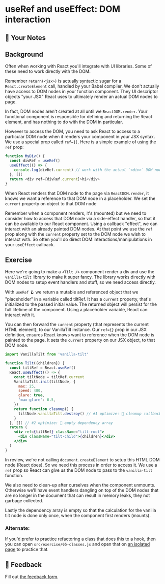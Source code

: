 # useRef and useEffect: DOM interaction

## 📝 Your Notes

## Background

Often when working with React you'll integrate with UI libraries. Some of these
need to work directly with the DOM.

Remember `return(<jsx>)` is actually syntactic sugar for a `React.createElement`
call, handled by your Babel compiler. We don't actually have access to DOM nodes
in your function component. They UI descriptor objects "your JSX" React uses to
ultimately render an actual DOM nodes to page.

In fact, DOM nodes aren't created at all until we `ReactDOM.render`. Your
functional component is responsible for defining and returning the React
element, and has nothing to do with the DOM in particular.

However to access the DOM, you need to ask React to access to a particular DOM
node when it renders your component in your JSX syntax. We use a special prop
called `ref={}`. Here is a simple example of using the `ref` prop:

```javascript
function MyDiv() {
  const divRef = useRef()
  useEffect(() => {
    console.log(divRef.current) // work with the actual `<div>` DOM node!
  }, [])
  return <div ref={divRef.current}>hi</div>
}
```

When React renders that DOM node to the page via `ReactDOM.render`, it knows we
want a reference to that DOM node in a placeholder. We set the `current`
property on object to that DOM node

Remember when a component renders, it's (mounted) but we need to consider how to
access that DOM node via a side-effect handler, so that it can be available to
our React component. Using a callback "effect", we can interact with an already
painted DOM nodes. At that point we use the `ref` prop along with the `current`
property set to the DOM node we wish to interact with. So often you'll do direct
DOM interactions/manipulations in your `useEffect` callback.

## Exercise

Here we're going to make a `<Tilt />` component render a div and use the
`vanilla-tilt` library to make it super fancy. The library works directly with
DOM nodes to setup event handlers and stuff, so we need access directly.

With `useRef` 🪝 we return a mutable and referenced object that we "placeholder"
in a variable called tiltRef. It has a `current` property, that's initialized to
the passed initial value. The returned object will persist for the full lifetime
of the component. Using a placeholder variable, React can interact with it.

You can then forward the `current` property (that represents the current HTML
element), to our VanillaTilt instance. Our `ref={}` prop in our JSX definition,
ensures React knows want to reference when the DOM node is painted to the page.
It sets the `current` property on our JSX object, to that DOM node.

```jsx
import VanillaTilt from 'vanilla-tilt'

function Tilt({children}) {
  const tiltRef = React.useRef()
  React.useEffect(() => {
    const tiltNode = tiltRef.current
    VanillaTilt.init(tiltNode, {
      max: 25,
      speed: 400,
      glare: true,
      'max-glare': 0.5,
    })
    return function cleanup() {
      tiltNode.vanillaTilt.destroy() // #1 optimize: 💯 cleanup callback
    }
  }, []) // #2 optimize: 💯 empty dependency array
  return (
    <div ref={tiltRef} className="tilt-root">
      <div className="tilt-child">{children}</div>
    </div>
  )
}
```

In review, we're not calling `document.createElement` to setup this HTML DOM
node (React does). So we need this process in order to access it. We use a `ref`
prop so React can give us the DOM node to pass to the `vanilla-tilt` function.

We also need to clean-up after ourselves when the component unmounts. Otherwise
we'll have event handlers dangling on top of the DOM nodes that are no longer in
the document that can result in memory leaks, they not garbage collected.

Lastly the dependency array is empty so that the calculation for the vanilla
tilt node is done only once, when the component first renders (mounts).

### Alternate:

If you'd prefer to practice refactoring a class that does this to a hook, then
you can open `src/exercise/05-classes.js` and open that on
[an isolated page](http://localhost:3000/isolated/exercise/05-classes.js) to
practice that.

## 🦉 Feedback

Fill out
[the feedback form](https://ws.kcd.im/?ws=React%20Hooks%20%F0%9F%8E%A3&e=05%3A%20useRef%20and%20useEffect%3A%20DOM%20interaction&em=luigi.lupini%40gmail.com).
